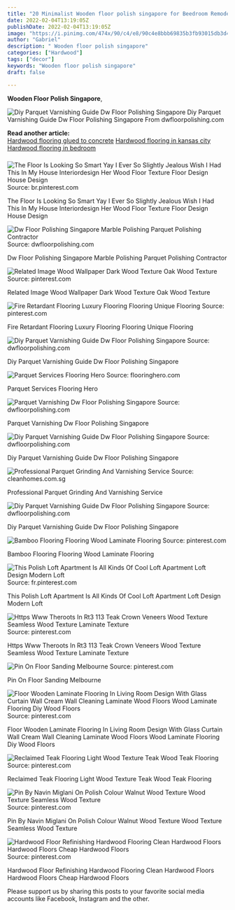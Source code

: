 ```yaml
---
title: "20 Minimalist Wooden floor polish singapore for Beedroom Remodeling"
date: 2022-02-04T13:19:05Z
publishDate: 2022-02-04T13:19:05Z
image: "https://i.pinimg.com/474x/90/c4/e8/90c4e8bbb69835b3fb93015db3d4aefa--hardwood-floor-cleaning-hardwood-floors.jpg"
author: "Gabriel"
description: " Wooden floor polish singapore"
categories: ["Hardwood"]
tags: ["decor"]
keywords: "Wooden floor polish singapore"
draft: false

---
```

<!-- Head tag Code -->
**Wooden Floor Polish Singapore**, 

![Diy Parquet Varnishing Guide Dw Floor Polishing Singapore](https://dwfloorpolishing.com/wp-content/uploads/2021/03/varnish-parquest-floor-varnishing-singapore.jpg "Diy Parquet Varnishing Guide Dw Floor Polishing Singapore")
Diy Parquet Varnishing Guide Dw Floor Polishing Singapore From dwfloorpolishing.com

**Read another article:**  
[Hardwood flooring glued to concrete](/hardwood-flooring-glued-to-concrete/)
[Hardwood flooring in kansas city](/hardwood-flooring-in-kansas-city/)
[Hardwood flooring in bedroom](/hardwood-flooring-in-bedroom/)




### 

 


![The Floor Is Looking So Smart Yay I Ever So Slightly Jealous Wish I Had This In My House Interiordesign Her Wood Floor Texture Floor Design House Design](https://i.pinimg.com/originals/58/11/94/581194042a88248d5c6823e5602c71db.jpg "The Floor Is Looking So Smart Yay I Ever So Slightly Jealous Wish I Had This In My House Interiordesign Her Wood Floor Texture Floor Design House Design")
Source: br.pinterest.com

The Floor Is Looking So Smart Yay I Ever So Slightly Jealous Wish I Had This In My House Interiordesign Her Wood Floor Texture Floor Design House Design  

![Dw Floor Polishing Singapore Marble Polishing Parquet Polishing Contractor](https://dwfloorpolishing.com/wp-content/uploads/2020/12/1-parquet-floor-dw-floor-polishing-singapore-2-1365x810.jpg "Dw Floor Polishing Singapore Marble Polishing Parquet Polishing Contractor")
Source: dwfloorpolishing.com

Dw Floor Polishing Singapore Marble Polishing Parquet Polishing Contractor  

![Related Image Wood Wallpaper Dark Wood Texture Oak Wood Texture](https://i.pinimg.com/originals/f0/3e/19/f03e19854441a3ef99993cef1e0bbc39.jpg "Related Image Wood Wallpaper Dark Wood Texture Oak Wood Texture")
Source: pinterest.com

Related Image Wood Wallpaper Dark Wood Texture Oak Wood Texture  

![Fire Retardant Flooring Luxury Flooring Flooring Unique Flooring](https://i.pinimg.com/originals/be/40/25/be40252e40f4e268c0611572c70053b8.jpg "Fire Retardant Flooring Luxury Flooring Flooring Unique Flooring")
Source: pinterest.com

Fire Retardant Flooring Luxury Flooring Flooring Unique Flooring  

![Diy Parquet Varnishing Guide Dw Floor Polishing Singapore](https://dwfloorpolishing.com/wp-content/uploads/2021/03/dry-varnish-parquest-floor-varnishing-singapore.jpg "Diy Parquet Varnishing Guide Dw Floor Polishing Singapore")
Source: dwfloorpolishing.com

Diy Parquet Varnishing Guide Dw Floor Polishing Singapore  

![Parquet Services Flooring Hero](https://www.flooringhero.com/wp-content/uploads/2017/06/pnj-gallery-2-737x1024.jpeg "Parquet Services Flooring Hero")
Source: flooringhero.com

Parquet Services Flooring Hero  

![Parquet Varnishing Dw Floor Polishing Singapore](https://dwfloorpolishing.com/wp-content/uploads/2020/12/parquet-floor-varnishing-dw-floor-polishing-singapore.jpg "Parquet Varnishing Dw Floor Polishing Singapore")
Source: dwfloorpolishing.com

Parquet Varnishing Dw Floor Polishing Singapore  

![Diy Parquet Varnishing Guide Dw Floor Polishing Singapore](https://dwfloorpolishing.com/wp-content/uploads/2021/03/cleaning-floor-parquest-floor-varnishing-singapore.jpg "Diy Parquet Varnishing Guide Dw Floor Polishing Singapore")
Source: dwfloorpolishing.com

Diy Parquet Varnishing Guide Dw Floor Polishing Singapore  

![Professional Parquet Grinding And Varnishing Service](https://www.cleanhomes.com.sg/wp-content/uploads/2020/09/Floorwerks.jpg "Professional Parquet Grinding And Varnishing Service")
Source: cleanhomes.com.sg

Professional Parquet Grinding And Varnishing Service  

![Diy Parquet Varnishing Guide Dw Floor Polishing Singapore](https://dwfloorpolishing.com/wp-content/uploads/2021/03/varnish-parquest-floor-varnishing-singapore.jpg "Diy Parquet Varnishing Guide Dw Floor Polishing Singapore")
Source: dwfloorpolishing.com

Diy Parquet Varnishing Guide Dw Floor Polishing Singapore  

![Bamboo Flooring Flooring Wood Laminate Flooring](https://i.pinimg.com/736x/43/83/eb/4383eb2e0e46bdd2b205b2a0dfc59f3e--wooden-panelling-wood-flooring.jpg "Bamboo Flooring Flooring Wood Laminate Flooring")
Source: pinterest.com

Bamboo Flooring Flooring Wood Laminate Flooring  

![This Polish Loft Apartment Is All Kinds Of Cool Loft Apartment Loft Design Modern Loft](https://i.pinimg.com/originals/d3/a0/9d/d3a09d7d5c295a9cb516dd6d1ddf1267.jpg "This Polish Loft Apartment Is All Kinds Of Cool Loft Apartment Loft Design Modern Loft")
Source: fr.pinterest.com

This Polish Loft Apartment Is All Kinds Of Cool Loft Apartment Loft Design Modern Loft  

![Https Www Theroots In Rt3 113 Teak Crown Veneers Wood Texture Seamless Wood Texture Laminate Texture](https://i.pinimg.com/originals/62/87/64/628764ef534cbcbf2df30915d015847b.jpg "Https Www Theroots In Rt3 113 Teak Crown Veneers Wood Texture Seamless Wood Texture Laminate Texture")
Source: pinterest.com

Https Www Theroots In Rt3 113 Teak Crown Veneers Wood Texture Seamless Wood Texture Laminate Texture  

![Pin On Floor Sanding Melbourne](https://i.pinimg.com/originals/53/4a/f4/534af4d15ac75cff24d023a637e93d41.jpg "Pin On Floor Sanding Melbourne")
Source: pinterest.com

Pin On Floor Sanding Melbourne  

![Floor Wooden Laminate Flooring In Living Room Design With Glass Curtain Wall Cream Wall Cleaning Laminate Wood Floors Wood Laminate Flooring Diy Wood Floors](https://i.pinimg.com/originals/c1/10/22/c1102238ccb2518142a1009b65c4dc45.jpg "Floor Wooden Laminate Flooring In Living Room Design With Glass Curtain Wall Cream Wall Cleaning Laminate Wood Floors Wood Laminate Flooring Diy Wood Floors")
Source: pinterest.com

Floor Wooden Laminate Flooring In Living Room Design With Glass Curtain Wall Cream Wall Cleaning Laminate Wood Floors Wood Laminate Flooring Diy Wood Floors  

![Reclaimed Teak Flooring Light Wood Texture Teak Wood Teak Flooring](https://i.pinimg.com/originals/70/16/8b/70168b0f2ad3f8ccea76fbc8d6decda1.jpg "Reclaimed Teak Flooring Light Wood Texture Teak Wood Teak Flooring")
Source: pinterest.com

Reclaimed Teak Flooring Light Wood Texture Teak Wood Teak Flooring  

![Pin By Navin Miglani On Polish Colour Walnut Wood Texture Wood Texture Seamless Wood Texture](https://i.pinimg.com/736x/12/03/81/1203812394c04ae01757fd8a9ee06a9d.jpg "Pin By Navin Miglani On Polish Colour Walnut Wood Texture Wood Texture Seamless Wood Texture")
Source: pinterest.com

Pin By Navin Miglani On Polish Colour Walnut Wood Texture Wood Texture Seamless Wood Texture  

![Hardwood Floor Refinishing Hardwood Flooring Clean Hardwood Floors Hardwood Floors Cheap Hardwood Floors](https://i.pinimg.com/474x/90/c4/e8/90c4e8bbb69835b3fb93015db3d4aefa--hardwood-floor-cleaning-hardwood-floors.jpg "Hardwood Floor Refinishing Hardwood Flooring Clean Hardwood Floors Hardwood Floors Cheap Hardwood Floors")
Source: pinterest.com

Hardwood Floor Refinishing Hardwood Flooring Clean Hardwood Floors Hardwood Floors Cheap Hardwood Floors  

Please support us by sharing this posts to your favorite social media accounts like Facebook, Instagram and the other.

